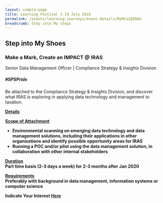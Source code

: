 ```yaml
---
layout: simple-page
title: Learning Festival 1-19 July 2019
permalink: /events/learning-journeys/event-details/MaMCaI@IRAS
breadcrumb: Step into My Steps
---
```


## Step into My Shoes 
### Make a Mark, Create an IMPACT @ IRAS 
Senior Data Management Officer | Compliance Strategy & Insights Division

##### _#SPSPride_

Be attached to the Compliance Strategy & Insights Division, and discover what IRAS is exploring in applying data technology and management to taxation. 

<b><u>Details</u><br>
  
<u>Scope of Attachment</u><br>
 * Environmental scanning on emerging data technology and data management solutions, including their applications in other organisations and identify possible opportunity areas for IRAS <br>
 * Running a POC and/or pilot using the data management solution, in collaboration with other internal stakeholders

<u>Duration</u><br>
Part time basis (2-3 days a week) for 2-3 months after Jan 2020

<u>Requirements</u><br>
Preferably with background in data management, information systems or computer science

**Indicate Your Interest [Here](https://www.eventbrite.sg/e/step-into-my-shoes-iras-short-term-attachment-opportunity-with-the-compliance-strategy-insights-registration-62029301310)** 
